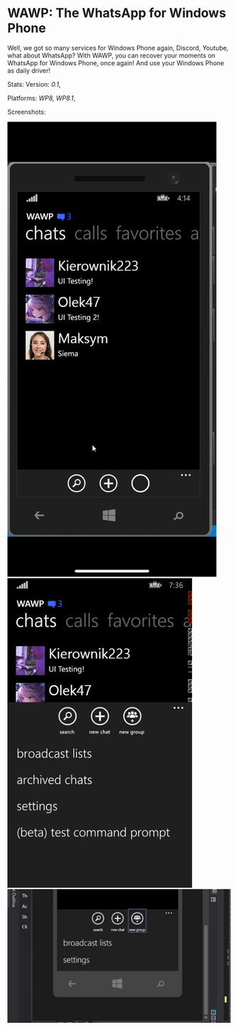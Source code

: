 # WAWP: The WhatsApp for Windows Phone

Well, we got so many services for Windows Phone again, Discord, Youtube, what about WhatsApp?
With WAWP, you can recover your moments on WhatsApp for Windows Phone, once again! And use your Windows Phone as daily driver!

Stats:
Version: *0.1*,

Platforms: *WP8, WP8.1*,

Screenshots:

![ScreenShot](Screenshot1.png) ![ScreenShot](Screenshot2.png) ![ScreenShot](Screenshot3.png)
